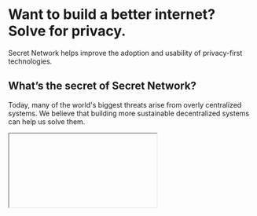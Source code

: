 <simple-hero>

<template v-slot:cover>

![Secret Network](./img/hero_bg.png)

</template>

# Want to build a better internet? Solve for  privacy.

Secret Network helps improve the adoption and usability of privacy-first technologies.

</simple-hero>


<triplet-columns>

<template v-slot:left>

### Community

Read more about our blockchain-based, open-source protocol that lets anyone perform computations on encrypted data.


</template>

<template v-slot:middle>

### Developers

Read our documentation and learn how you can write Secret Contracts and start building.



</template>
  
<template v-slot:right>

### Operators

Lorem ipsum dolor sit amet, consectetur adipiscing elit. Odio viverra integer id nec mauris dui. Pellentesque turpis morbi vulputate.

</template>

</triplet-columns>

<slim-column>

## What’s the secret of Secret Network?

Today, many of the world's biggest threats arise from overly centralized systems. We believe that building more sustainable decentralized systems can help us solve them.

<iframe width"100%" height"315" src"https://www.youtube.com/embed/c70BBVUCxxk" frameborder"0" allow"accelerometer; autoplay; clipboard-write; encrypted-media; gyroscope; picture-in-picture" allowfullscreen></iframe>

</slim-column>